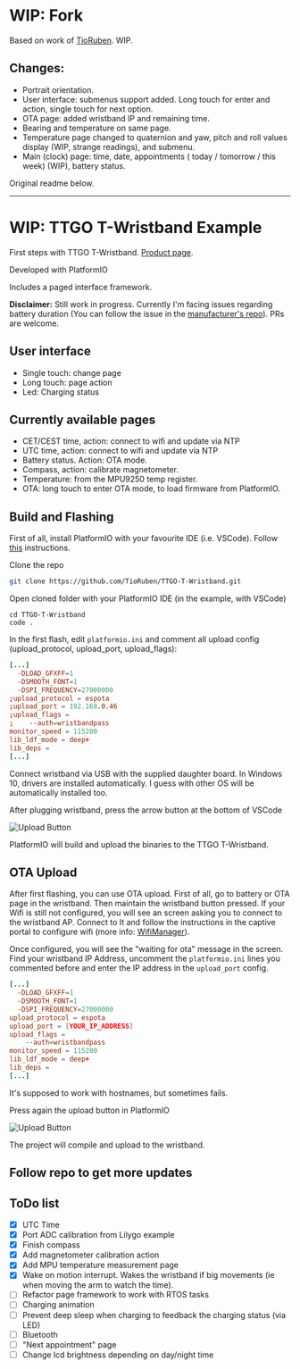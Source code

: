 # WIP: Fork

Based on work of [TioRuben](https://github.com/TioRuben). WIP.

## Changes:

 - Portrait orientation.
 - User interface: submenus support added. Long touch for enter and action, single touch for next option.
 - OTA page: added wristband IP and remaining time.
 - Bearing and temperature on same page.
 - Temperature page changed to quaternion and yaw, pitch and roll values display (WIP, strange readings), and submenu.
 - Main (clock) page: time, date, appointments ( today / tomorrow / this week) (WIP), battery status.

Original readme below.

---

# WIP: TTGO T-Wristband Example

First steps with TTGO T-Wristband. [Product page](https://es.aliexpress.com/item/4000527495064.html).

Developed with PlatformIO

Includes a paged interface framework.

**Disclaimer:** Still work in progress. Currently I'm facing issues regarding battery duration (You can follow the issue in the [manufacturer's repo](https://github.com/Xinyuan-LilyGO/LilyGO-T-Wristband/issues/2)). PRs are welcome.

## User interface

- Single touch: change page
- Long touch: page action
- Led: Charging status

## Currently available pages

- CET/CEST time, action: connect to wifi and update via NTP
- UTC time, action: connect to wifi and update via NTP
- Battery status. Action: OTA mode.
- Compass, action: calibrate magnetometer.
- Temperature: from the MPU9250 temp register.
- OTA: long touch to enter OTA mode, to load firmware from PlatformIO.

## Build and Flashing

First of all, install PlatformIO with your favourite IDE (i.e. VSCode). Follow [this](https://platformio.org/platformio-ide) instructions.

Clone the repo

```sh
git clone https://github.com/TioRuben/TTGO-T-Wristband.git
```

Open cloned folder with your PlatformIO IDE (in the example, with VSCode)

```shell
cd TTGO-T-Wristband
code .
```

In the first flash, edit `platformio.ini` and comment all upload config (upload_protocol, upload_port, upload_flags):

```conf
[...]
  -DLOAD_GFXFF=1
  -DSMOOTH_FONT=1
  -DSPI_FREQUENCY=27000000
;upload_protocol = espota
;upload_port = 192.168.0.46
;upload_flags =
;    --auth=wristbandpass
monitor_speed = 115200
lib_ldf_mode = deep+
lib_deps =
[...]
```

Connect wristband via USB with the supplied daughter board. In Windows 10, drivers are installed automatically. I guess with other OS will be automatically installed too.

After plugging wristband, press the arrow button at the bottom of VSCode

![Upload Button](https://docs.platformio.org/en/latest/_images/platformio-ide-vscode-build-project.png)

PlatformIO will build and upload the binaries to the TTGO T-Wristband.

## OTA Upload

After first flashing, you can use OTA upload. First of all, go to battery or OTA page in the wristband. Then maintain the wristband button pressed. If your Wifi is still not configured, you will see an screen asking you to connect to the wristband AP. Connect to It and follow the instructions in the captive portal to configure wifi (more info: [WifiManager](https://github.com/tzapu/WiFiManager#development)).

Once configured, you will see the "waiting for ota" message in the screen. Find your wristband IP Address, uncomment the `platformio.ini` lines you commented before and enter the IP address in the `upload_port` config.

```conf
[...]
  -DLOAD_GFXFF=1
  -DSMOOTH_FONT=1
  -DSPI_FREQUENCY=27000000
upload_protocol = espota
upload_port = [YOUR_IP_ADDRESS]
upload_flags =
    --auth=wristbandpass
monitor_speed = 115200
lib_ldf_mode = deep+
lib_deps =
[...]
```

It's supposed to work with hostnames, but sometimes fails.

Press again the upload button in PlatformIO

![Upload Button](https://docs.platformio.org/en/latest/_images/platformio-ide-vscode-build-project.png)

The project will compile and upload to the wristband.

## Follow repo to get more updates

## ToDo list

- [x] UTC Time
- [x] Port ADC calibration from Lilygo example
- [x] Finish compass
- [x] Add magnetometer calibration action
- [x] Add MPU temperature measurement page
- [x] Wake on motion interrupt. Wakes the wristband if big movements (ie when moving the arm to watch the time).
- [ ] Refactor page framework to work with RTOS tasks
- [ ] Charging animation
- [ ] Prevent deep sleep when charging to feedback the charging status (via LED)
- [ ] Bluetooth
- [ ] "Next appointment" page
- [ ] Change lcd brightness depending on day/night time
